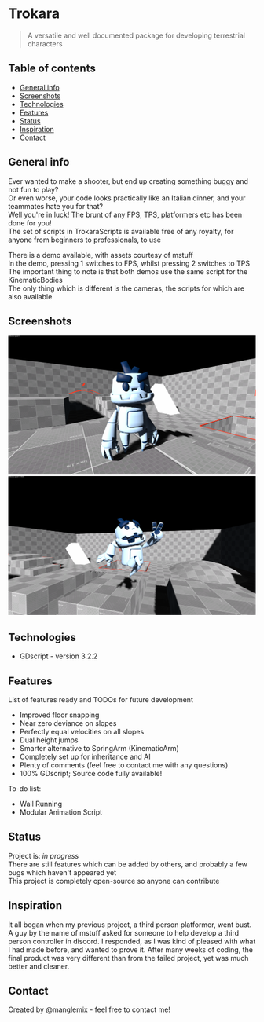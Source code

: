 # Trokara
> A versatile and well documented package for developing terrestrial characters

## Table of contents
* [General info](#general-info)
* [Screenshots](#screenshots)
* [Technologies](#technologies)
* [Features](#features)
* [Status](#status)
* [Inspiration](#inspiration)
* [Contact](#contact)

## General info
Ever wanted to make a shooter, but end up creating something buggy and not fun to play?  
Or even worse, your code looks practically like an Italian dinner, and your teammates hate you for that?  
Well you're in luck! The brunt of any FPS, TPS, platformers etc has been done for you!  
The set of scripts in TrokaraScripts is available free of any royalty, for anyone from beginners to professionals, to use  

There is a demo available, with assets courtesy of mstuff  
In the demo, pressing 1 switches to FPS, whilst pressing 2 switches to TPS  
The important thing to note is that both demos use the same script for the KinematicBodies  
The only thing which is different is the cameras, the scripts for which are also available  

## Screenshots
![standing screenshot](./img/standing_screenshot.png)
![leaping screenshot](./img/leaping_screenshot.png)

## Technologies
* GDscript - version 3.2.2

## Features
List of features ready and TODOs for future development
* Improved floor snapping
* Near zero deviance on slopes
* Perfectly equal velocities on all slopes
* Dual height jumps
* Smarter alternative to SpringArm (KinematicArm)
* Completely set up for inheritance and AI
* Plenty of comments (feel free to contact me with any questions)
* 100% GDscript; Source code fully available!

To-do list:
* Wall Running
* Modular Animation Script

## Status
Project is: _in progress_  
There are still features which can be added by others, and probably a few bugs which haven't appeared yet  
This project is completely open-source so anyone can contribute  

## Inspiration
It all began when my previous project, a third person platformer, went bust. A guy by the name of mstuff asked for someone to help develop a third person controller in discord. I responded, as I was kind of pleased with what I had made before, and wanted to prove it. After many weeks of coding, the final product was very different than from the failed project, yet was much better and cleaner.

## Contact
Created by @manglemix - feel free to contact me!
